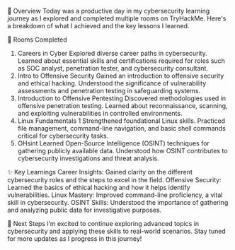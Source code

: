 📌 Overview
Today was a productive day in my cybersecurity learning journey as I explored and completed multiple rooms on TryHackMe. Here's a breakdown of what I achieved and the key lessons I learned.

🎯 Rooms Completed
1. Careers in Cyber
Explored diverse career paths in cybersecurity.
Learned about essential skills and certifications required for roles such as SOC analyst, penetration tester, and cybersecurity consultant.
2. Intro to Offensive Security
Gained an introduction to offensive security and ethical hacking.
Understood the significance of vulnerability assessments and penetration testing in safeguarding systems.
3. Introduction to Offensive Pentesting
Discovered methodologies used in offensive penetration testing.
Learned about reconnaissance, scanning, and exploiting vulnerabilities in controlled environments.
4. Linux Fundamentals 1
Strengthened foundational Linux skills.
Practiced file management, command-line navigation, and basic shell commands critical for cybersecurity tasks.
5. OHsint
Learned Open-Source Intelligence (OSINT) techniques for gathering publicly available data.
Understood how OSINT contributes to cybersecurity investigations and threat analysis.

✨ Key Learnings
Career Insights: Gained clarity on the different cybersecurity roles and the steps to excel in the field.
Offensive Security: Learned the basics of ethical hacking and how it helps identify vulnerabilities.
Linux Mastery: Improved command-line proficiency, a vital skill in cybersecurity.
OSINT Skills: Understood the importance of gathering and analyzing public data for investigative purposes.

🚀 Next Steps
I’m excited to continue exploring advanced topics in cybersecurity and applying these skills to real-world scenarios. Stay tuned for more updates as I progress in this journey!

